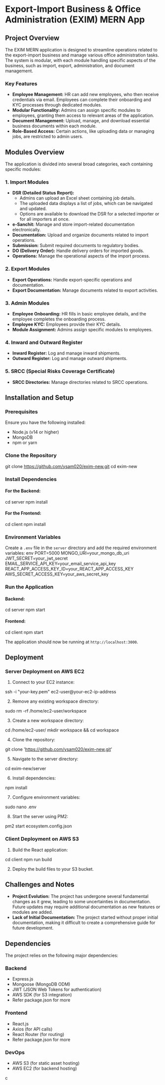 
# Export-Import Business & Office Administration (EXIM) MERN App

## Project Overview

The EXIM MERN application is designed to streamline operations related to the export-import business and manage various office administration tasks. The system is modular, with each module handling specific aspects of the business, such as import, export, administration, and document management.

### Key Features

- **Employee Management:** HR can add new employees, who then receive credentials via email. Employees can complete their onboarding and KYC processes through dedicated modules.
- **Modular Functionality:** Admins can assign specific modules to employees, granting them access to relevant areas of the application.
- **Document Management:** Upload, manage, and download essential business documents within each module.
- **Role-Based Access:** Certain actions, like uploading data or managing jobs, are restricted to admin users.

## Modules Overview

The application is divided into several broad categories, each containing specific modules:

### 1. **Import Modules**
   - **DSR (Detailed Status Report):**
     - Admins can upload an Excel sheet containing job details.
     - The uploaded data displays a list of jobs, which can be navigated and updated.
     - Options are available to download the DSR for a selected importer or for all importers at once.
   - **e-Sanchit:** Manage and store import-related documentation electronically.
   - **Documentation:** Upload and organize documents related to import operations.
   - **Submission:** Submit required documents to regulatory bodies.
   - **DO (Delivery Order):** Handle delivery orders for imported goods.
   - **Operations:** Manage the operational aspects of the import process.

### 2. **Export Modules**
   - **Export Operations:** Handle export-specific operations and documentation.
   - **Export Documentation:** Manage documents related to export activities.

### 3. **Admin Modules**
   - **Employee Onboarding:** HR fills in basic employee details, and the employee completes the onboarding process.
   - **Employee KYC:** Employees provide their KYC details.
   - **Module Assignment:** Admins assign specific modules to employees.

### 4. **Inward and Outward Register**
   - **Inward Register:** Log and manage inward shipments.
   - **Outward Register:** Log and manage outward shipments.

### 5. **SRCC (Special Risks Coverage Certificate)**
   - **SRCC Directories:** Manage directories related to SRCC operations.

## Installation and Setup

### Prerequisites

Ensure you have the following installed:

- Node.js (v14 or higher)
- MongoDB
- npm or yarn

### Clone the Repository

git clone https://github.com/ysam020/exim-new.git
cd exim-new

### Install Dependencies

#### For the Backend:

cd server
npm install

#### For the Frontend:

cd client
npm install

### Environment Variables

Create a `.env` file in the `server` directory and add the required environment variables:
env
PORT=5000
MONGO_URI=your_mongo_db_uri
JWT_SECRET=your_jwt_secret
EMAIL_SERVICE_API_KEY=your_email_service_api_key
REACT_APP_ACCESS_KEY_ID=your_REACT_APP_ACCESS_KEY
AWS_SECRET_ACCESS_KEY=your_aws_secret_key

### Run the Application

#### Backend:

cd server
npm start

#### Frontend:

cd client
npm start

The application should now be running at `http://localhost:3000`.

## Deployment

### Server Deployment on AWS EC2

1. Connect to your EC2 instance:

ssh -i "your-key.pem" ec2-user@your-ec2-ip-address

2. Remove any existing workspace directory:

sudo rm -rf /home/ec2-user/workspace

3. Create a new workspace directory:

cd /home/ec2-user/
mkdir workspace && cd workspace

4. Clone the repository:

git clone 'https://github.com/ysam020/exim-new.git'

5. Navigate to the server directory:

cd exim-new/server

6. Install dependencies:

npm install

7. Configure environment variables:

sudo nano .env

8. Start the server using PM2:

pm2 start ecosystem.config.json

### Client Deployment on AWS S3

1. Build the React application:

cd client
npm run build

2. Deploy the build files to your S3 bucket.

## Challenges and Notes

- **Project Evolution:** The project has undergone several fundamental changes as it grew, leading to some uncertainties in documentation. Future updates may require additional documentation as new features or modules are added.
- **Lack of Initial Documentation:** The project started without proper initial documentation, making it difficult to create a comprehensive guide for future development.

## Dependencies

The project relies on the following major dependencies:

### Backend

- Express.js
- Mongoose (MongoDB ODM)
- JWT (JSON Web Tokens for authentication)
- AWS SDK (for S3 integration)
- Refer package.json for more

### Frontend

- React.js
- Axios (for API calls)
- React Router (for routing)
- Refer package.json for more

### DevOps

- AWS S3 (for static asset hosting)
- AWS EC2 (for backend hosting)


c